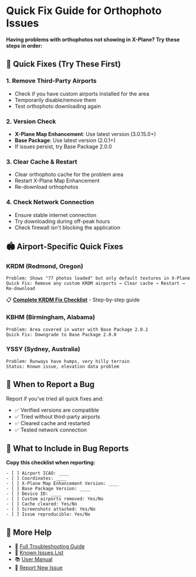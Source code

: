 # Quick Fix Guide for Orthophoto Issues

**Having problems with orthophotos not showing in X-Plane? Try these steps in order:**

## 🔧 Quick Fixes (Try These First)

### 1. Remove Third-Party Airports
- Check if you have custom airports installed for the area
- Temporarily disable/remove them
- Test orthophoto downloading again

### 2. Version Check
- **X-Plane Map Enhancement**: Use latest version (3.0.15.0+)
- **Base Package**: Use latest version (2.0.1+)
- If issues persist, try Base Package 2.0.0

### 3. Clear Cache & Restart
- Clear orthophoto cache for the problem area
- Restart X-Plane Map Enhancement
- Re-download orthophotos

### 4. Check Network Connection
- Ensure stable internet connection
- Try downloading during off-peak hours
- Check firewall isn't blocking the application

## 🏟️ Airport-Specific Quick Fixes

### KRDM (Redmond, Oregon)
```
Problem: Shows "77 photos loaded" but only default textures in X-Plane
Quick Fix: Remove any custom KRDM airports → Clear cache → Restart → Re-download
```
📋 **[Complete KRDM Fix Checklist](KRDM_FIX_CHECKLIST.md)** - Step-by-step guide

### KBHM (Birmingham, Alabama)  
```
Problem: Area covered in water with Base Package 2.0.1
Quick Fix: Downgrade to Base Package 2.0.0
```

### YSSY (Sydney, Australia)
```
Problem: Runways have humps, very hilly terrain
Status: Known issue, elevation data problem
```

## 🚨 When to Report a Bug

Report if you've tried all quick fixes and:
- ✅ Verified versions are compatible
- ✅ Tried without third-party airports
- ✅ Cleared cache and restarted
- ✅ Tested network connection

## 📝 What to Include in Bug Reports

**Copy this checklist when reporting:**

```
- [ ] Airport ICAO: ____
- [ ] Coordinates: ____
- [ ] X-Plane Map Enhancement Version: ____
- [ ] Base Package Version: ____
- [ ] Device ID: ____
- [ ] Custom airports removed: Yes/No
- [ ] Cache cleared: Yes/No
- [ ] Screenshots attached: Yes/No
- [ ] Issue reproducible: Yes/No
```

## 🔗 More Help

- 📖 [Full Troubleshooting Guide](TROUBLESHOOTING.md)
- 🐛 [Known Issues List](KNOWN_ISSUES.md)
- 📚 [User Manual](https://github.com/derekhe/xplane-map-enhancement-release/wiki/Manual-EN)
- 🎫 [Report New Issue](https://github.com/derekhe/xplane-map-enhancement-release/issues/new?template=bug_report.md)